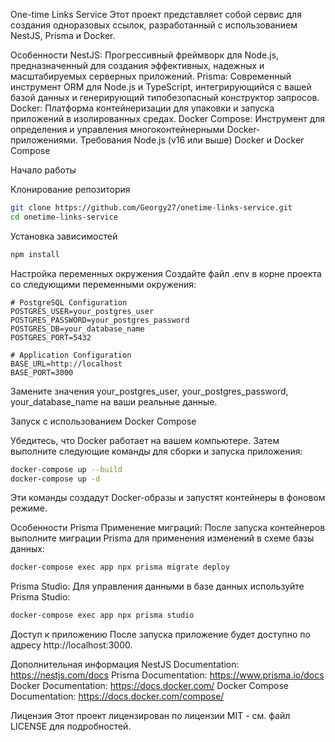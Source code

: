 One-time Links Service
Этот проект представляет собой сервис для создания одноразовых ссылок, разработанный с использованием NestJS, Prisma и Docker.

Особенности
NestJS: Прогрессивный фреймворк для Node.js, предназначенный для создания эффективных, надежных и масштабируемых серверных приложений.
Prisma: Современный инструмент ORM для Node.js и TypeScript, интегрирующийся с вашей базой данных и генерирующий типобезопасный конструктор запросов.
Docker: Платформа контейнеризации для упаковки и запуска приложений в изолированных средах.
Docker Compose: Инструмент для определения и управления многоконтейнерными Docker-приложениями.
Требования
Node.js (v16 или выше)
Docker и Docker Compose

Начало работы

Клонирование репозитория
```bash
git clone https://github.com/Georgy27/onetime-links-service.git
cd onetime-links-service
```


Установка зависимостей
```bash
npm install
```
Настройка переменных окружения
Создайте файл .env в корне проекта со следующими переменными окружения:

```dotenv
# PostgreSQL Configuration
POSTGRES_USER=your_postgres_user
POSTGRES_PASSWORD=your_postgres_password
POSTGRES_DB=your_database_name
POSTGRES_PORT=5432

# Application Configuration
BASE_URL=http://localhost
BASE_PORT=3000
```

Замените значения your_postgres_user, your_postgres_password, your_database_name на ваши реальные данные.

Запуск с использованием Docker Compose

Убедитесь, что Docker работает на вашем компьютере. Затем выполните следующие команды для сборки и запуска приложения:

```bash
docker-compose up --build 
docker-compose up -d
```
Эти команды создадут Docker-образы и запустят контейнеры в фоновом режиме.

Особенности Prisma
Применение миграций: После запуска контейнеров выполните миграции Prisma для применения изменений в схеме базы данных:

```bash
docker-compose exec app npx prisma migrate deploy
```

Prisma Studio: Для управления данными в базе данных используйте Prisma Studio:

```bash
docker-compose exec app npx prisma studio
```
Доступ к приложению
После запуска приложение будет доступно по адресу http://localhost:3000.

Дополнительная информация
NestJS Documentation: https://nestjs.com/docs
Prisma Documentation: https://www.prisma.io/docs
Docker Documentation: https://docs.docker.com/
Docker Compose Documentation: https://docs.docker.com/compose/

Лицензия
Этот проект лицензирован по лицензии MIT - см. файл LICENSE для подробностей.

